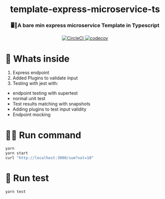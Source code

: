<h1 align="center">template-express-microservice-ts</h1>
<h3 align="center">🖥️🍭A bare min express microservice Template in Typescript</h3>
<p align="center">
  <a href="https://circleci.com/gh/ayonious/template-express-microservice-ts">
    <img alt="CircleCI" src="https://circleci.com/gh/ayonious/template-express-microservice-ts.svg?style=svg">
  </a>
  <a href="https://codecov.io/gh/ayonious/template-express-microservice">
    <img alt="codecov" src="https://codecov.io/gh/ayonious/template-express-microservice/branch/master/graph/badge.svg">
  </a>
</p>

# 🧐 Whats inside

1. Express endpoint
2. Added Plugins to validate input
3. Testing with jest with:

- endpoint testing with supertest
- normal unit test
- Test results matching with snapshots
- Adding plugins to test input validity
- Endpoint mocking

# 🏃‍♂️ Run command

```bash
yarn
yarn start
curl "http://localhost:3000/sum?val=10"
```

# 🧪 Run test

```bash
yarn test
```
